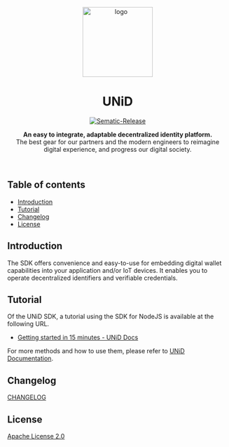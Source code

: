 <p align="center">
  <img src="https://i.gyazo.com/2b3ac7a80e916ed0aee482ea269d1ca7.png" alt="logo" width="160" />
</p>

<h1 align="center" style="text-align: center;">UNiD</h1>

<p align="center">
  <a href="https://github.com/semantic-release/semantic-release">
    <img src="https://img.shields.io/badge/%20%20%F0%9F%93%A6%F0%9F%9A%80-semantic--release-e10079.svg" alt="Sematic-Release" />
  </a>
</p>

<p align="center">
  <b>An easy to integrate, adaptable decentralized identity platform.</b></br>
  <span>The best gear for our partners and the modern engineers to reimagine digital experience, and progress our digital society.</span></br>
</p>

<br />

## Table of contents

- [Introduction](#introduction)
- [Tutorial](#tutorial)
- [Changelog](#changelog)
- [License](#license)


## Introduction

The SDK offers convenience and easy-to-use for embedding digital wallet capabilities into your application and/or IoT devices. It enables you to operate decentralized identifiers and verifiable credentials.


## Tutorial

Of the UNiD SDK, a tutorial using the SDK for NodeJS is available at the following URL.

- [Getting started in 15 minutes - UNiD Docs](https://docs.getunid.io/tutorial/getting-started-in-15-minutes)

For more methods and how to use them, please refer to [UNiD Documentation](https://docs.getunid.io/).


## Changelog

[CHANGELOG](CHANGELOG.md)


## License

[Apache License 2.0](LICENSE)
